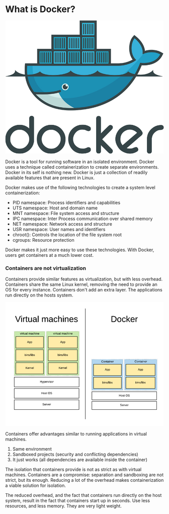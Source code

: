 # What is Docker?

![Docker logo](.gitbook/assets/docker-logo.jpg)

Docker is a tool for running software in an isolated environment. Docker uses a technique called containerization to create separate environments. Docker in its self is nothing new. Docker is just a collection of readily available features that are present in Linux. 

Docker makes use of the following technologies to create a system level containerization:

* PID namespace: Process identifiers and capabilities
* UTS namespace: Host and domain name
* MNT namespace: File system access and structure
* IPC namespace: Inter Process communication over shared memory
* NET namespace: Network access and structure
* USR namespace: User names and identifiers
* chroot\(\): Controls the location of the file system root
* cgroups: Resource protection

Docker makes it just more easy to use these technologies. With Docker, users get containers at a much lower cost.

### Containers are not virtualization

Containers provide similar features as virtualization, but with less overhead. Containers share the same Linux kernel, removing the need to provide an OS for every instance. Containers don't add an extra layer. The applications run directly on the hosts system. 

![](.gitbook/assets/virtualmachine-vs-docker%20%281%29.png)

Containers offer advantages similar to running applications in virtual machines.

1. Same environment
2. Sandboxed projects \(security and conflicting dependencies\)
3. It just works \(all dependencies are available inside the container\)

The isolation that containers provide is not as strict as with virtual machines. Containers are a compromise: separation and sandboxing are not strict, but its enough. Reducing a lot of the overhead makes containerization a viable solution for isolation.

The reduced overhead, and the fact that containers run directly on the host system, result in the fact that containers start up in seconds. Use less resources, and less memory. They are very light weight.

